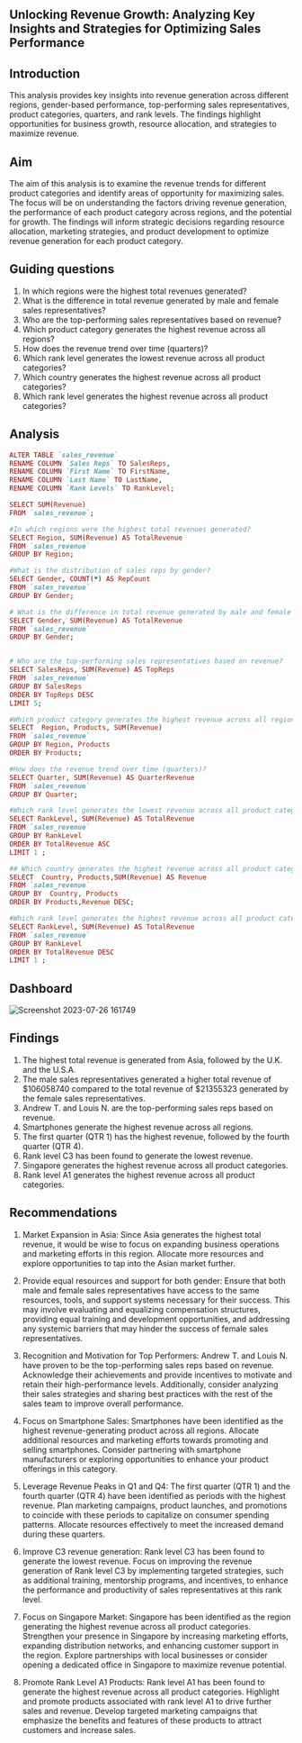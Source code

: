 ## Unlocking Revenue Growth: Analyzing Key Insights and Strategies for Optimizing Sales Performance 
## Introduction
This analysis provides key insights into revenue generation across different regions, gender-based performance, top-performing sales representatives, product categories, quarters, and rank levels. The findings highlight opportunities for business growth, resource allocation, and strategies to maximize revenue.

## Aim
The aim of this analysis is to examine the revenue trends for different product categories and identify areas of opportunity for maximizing sales. The focus will be on understanding the factors driving revenue generation, the performance of each product category across regions, and the potential for growth. The findings will inform strategic decisions regarding resource allocation, marketing strategies, and product development to optimize revenue generation for each product category.

## Guiding questions
1.	In which regions were the highest total revenues generated?
2.	What is the difference in total revenue generated by male and female sales representatives?
3.	Who are the top-performing sales representatives based on revenue?
4.	Which product category generates the highest revenue across all regions?
5.	How does the revenue trend over time (quarters)?
6.	Which rank level generates the lowest revenue across all product categories?
7.	Which country generates the highest revenue across all product categories?
8.	Which rank level generates the highest revenue across all product categories?


   ## Analysis
```ruby
ALTER TABLE `sales_revenue`
RENAME COLUMN `Sales Reps` TO SalesReps,
RENAME COLUMN `First Name` TO FirstName,
RENAME COLUMN `Last Name` TO LastName,
RENAME COLUMN `Rank Levels` TO RankLevel;

SELECT SUM(Revenue)
FROM `sales_revenue`;

#In which regions were the highest total revenues generated?
SELECT Region, SUM(Revenue) AS TotalRevenue
FROM `sales_revenue`
GROUP BY Region;

#What is the distribution of sales reps by gender?
SELECT Gender, COUNT(*) AS RepCount
FROM `sales_revenue`
GROUP BY Gender;

# What is the difference in total revenue generated by male and female sales representatives?
SELECT Gender, SUM(Revenue) AS TotalRevenue
FROM `sales_revenue`
GROUP BY Gender;


# Who are the top-performing sales representatives based on revenue?
SELECT SalesReps, SUM(Revenue) AS TopReps
FROM `sales_revenue`
GROUP BY SalesReps
ORDER BY TopReps DESC
LIMIT 5;

#Which product category generates the highest revenue across all regions?
SELECT  Region, Products, SUM(Revenue)
FROM `sales_revenue`
GROUP BY Region, Products
ORDER BY Products;

#How does the revenue trend over time (quarters)?
SELECT Quarter, SUM(Revenue) AS QuarterRevenue
FROM `sales_revenue`
GROUP BY Quarter;

#Which rank level generates the lowest revenue across all product categories?
SELECT RankLevel, SUM(Revenue) AS TotalRevenue
FROM `sales_revenue`
GROUP BY RankLevel
ORDER BY TotalRevenue ASC
LIMIT 1 ;

## Which country generates the highest revenue across all product categories?
SELECT  Country, Products,SUM(Revenue) AS Revenue
FROM `sales_revenue`
GROUP BY  Country, Products
ORDER BY Products,Revenue DESC;

#Which rank level generates the highest revenue across all product categories?
SELECT RankLevel, SUM(Revenue) AS TotalRevenue
FROM `sales_revenue`
GROUP BY RankLevel
ORDER BY TotalRevenue DESC 
LIMIT 1 ;
```
## Dashboard
![Screenshot 2023-07-26 161749](https://github.com/Kadiis/Sales-Revenue-Analysis/assets/106782819/914d239c-9c3d-4a5e-bdf1-3ed34044accc)


  ## Findings
1.	The highest total revenue is generated from Asia, followed by the U.K. and the U.S.A.
2.	The male sales representatives generated a higher total revenue of $106058740 compared to the total revenue of $21355323 generated by the female sales representatives.
3.	Andrew T. and Louis N. are the top-performing sales reps based on revenue.
4.	Smartphones generate the highest revenue across all regions.
5.	The first quarter (QTR 1) has the highest revenue, followed by the fourth quarter (QTR 4).
6.	Rank level C3 has been found to generate the lowest revenue.
7.	Singapore generates the highest revenue across all product categories.
8.	Rank level A1 generates the highest revenue across all product categories.


## Recommendations
1.	Market Expansion in Asia: Since Asia generates the highest total revenue, it would be wise to focus on expanding business operations and marketing efforts in this region. Allocate more resources and explore opportunities to tap into the Asian market further.

2.	Provide equal resources and support for both gender: Ensure that both male and female sales representatives have access to the same resources, tools, and support systems necessary for their success. This may involve evaluating and equalizing compensation structures, providing equal training and development opportunities, and addressing any systemic barriers that may hinder the success of female sales representatives.

3.	Recognition and Motivation for Top Performers: Andrew T. and Louis N. have proven to be the top-performing sales reps based on revenue. Acknowledge their achievements and provide incentives to motivate and retain their high-performance levels. Additionally, consider analyzing their sales strategies and sharing best practices with the rest of the sales team to improve overall performance.

4.	Focus on Smartphone Sales: Smartphones have been identified as the highest revenue-generating product across all regions. Allocate additional resources and marketing efforts towards promoting and selling smartphones. Consider partnering with smartphone manufacturers or exploring opportunities to enhance your product offerings in this category.

5.	Leverage Revenue Peaks in Q1 and Q4: The first quarter (QTR 1) and the fourth quarter (QTR 4) have been identified as periods with the highest revenue. Plan marketing campaigns, product launches, and promotions to coincide with these periods to capitalize on consumer spending patterns. Allocate resources effectively to meet the increased demand during these quarters.

6.	Improve C3 revenue generation: Rank level C3 has been found to generate the lowest revenue. Focus on improving the revenue generation of Rank level C3 by implementing targeted strategies, such as additional training, mentorship programs, and incentives, to enhance the performance and productivity of sales representatives at this rank level.

7.	Focus on Singapore Market: Singapore has been identified as the region generating the highest revenue across all product categories. Strengthen your presence in Singapore by increasing marketing efforts, expanding distribution networks, and enhancing customer support in the region. Explore partnerships with local businesses or consider opening a dedicated office in Singapore to maximize revenue potential.

8.	Promote Rank Level A1 Products: Rank level A1 has been found to generate the highest revenue across all product categories. Highlight and promote products associated with rank level A1 to drive further sales and revenue. Develop targeted marketing campaigns that emphasize the benefits and features of these products to attract customers and increase sales.


